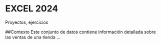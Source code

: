 # EXCEL 2024
Proyectos, ejercicios


##Contexto
Este conjunto de datos contiene información detallada sobre las ventas de una tienda ...

